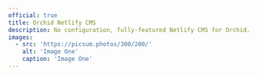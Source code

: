 ```yaml
---
official: true
title: Orchid Netlify CMS
description: No configuration, fully-featured Netlify CMS for Orchid.
images:
  - src: 'https://picsum.photos/300/200/'
    alt: 'Image One'
    caption: 'Image One'
---
```

